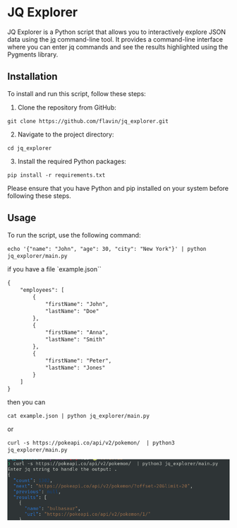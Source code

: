 # JQ Explorer

JQ Explorer is a Python script that allows you to interactively explore JSON data using the [jq](https://stedolan.github.io/jq/) command-line tool. It provides a command-line interface where you can enter jq commands and see the results highlighted using the Pygments library.


## Installation

To install and run this script, follow these steps:

1. Clone the repository from GitHub:

```
git clone https://github.com/flavin/jq_explorer.git
```

2. Navigate to the project directory:

```
cd jq_explorer
```

3. Install the required Python packages:

```
pip install -r requirements.txt
```

Please ensure that you have Python and pip installed on your system before following these steps.

## Usage

To run the script, use the following command:

```
echo '{"name": "John", "age": 30, "city": "New York"}' | python jq_explorer/main.py
```

if you have a file `example.json``
```
{
    "employees": [
        {
            "firstName": "John",
            "lastName": "Doe"
        },
        {
            "firstName": "Anna",
            "lastName": "Smith"
        },
        {
            "firstName": "Peter",
            "lastName": "Jones"
        }
    ]
}
```

then you can

```
cat example.json | python jq_explorer/main.py
```

or

```
curl -s https://pokeapi.co/api/v2/pokemon/  | python3 jq_explorer/main.py
```
![Screenshot using previous command](images/curl-example.png)
